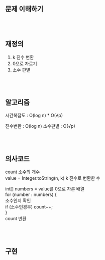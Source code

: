 ## 문제 이해하기

<br><br>

## 재정의
1. k 진수 변환
2. 0으로 자르기
3. 소수 판별

<br><br>

## 알고리즘
시간복잡도 : O(log n) * O(√p)

진수변환 : O(log n)
소수판별 : O(√p)

<br><br>

## 의사코드
count 소수의 개수  
value = Integer.toString(n, k)   k 진수로 변환한 수  

int[] numbers = value를 0으로 자른 배열  
for (number : numbers) {  
    소수인지 확인  
    if (소수인경우) count++;  
}  
count 반환  

<br><br>

## 구현
